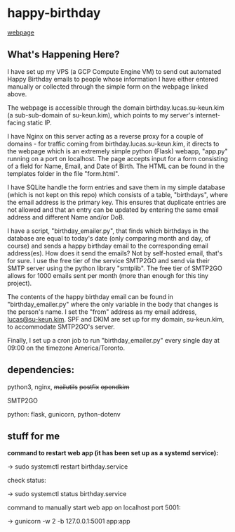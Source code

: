 # happy-birthday

[webpage](https://birthday.lucas.su-keun.kim)

## What's Happening Here?

I have set up my VPS (a GCP Compute Engine VM) to send out automated Happy Birthday emails to people whose information I have either entered manually or collected through the simple form on the webpage linked above.

The webpage is accessible through the domain birthday.lucas.su-keun.kim (a sub-sub-domain of su-keun.kim), which points to my server's internet-facing static IP. 

I have Nginx on this server acting as a reverse proxy for a couple of domains - for traffic coming from birthday.lucas.su-keun.kim, it directs to the webpage which is an extremely simple python (Flask) webapp, "app.py" running on a port on localhost. The page accepts input for a form consisting of a field for Name, Email, and Date of Birth. The HTML can be found in the templates folder in the file "form.html".

I have SQLite handle the form entries and save them in my simple database (which is not kept on this repo) which consists of a table, "birthdays", where the email address is the primary key. This ensures that duplicate entries are not allowed and that an entry can be updated by entering the same email address and different Name and/or DoB.

I have a script, "birthday_emailer.py", that finds which birthdays in the database are equal to today's date (only comparing month and day, of course) and sends a happy birthday email to the corresponding email address(es). How does it send the emails? Not by self-hosted email, that's for sure. I use the free tier of the service SMTP2GO and send via their SMTP server using the python library "smtplib". The free tier of SMTP2GO allows for 1000 emails sent per month (more than enough for this tiny project). 

The contents of the happy birthday email can be found in "birthday_emailer.py" where the only variable in the body that changes is the person's name. I set the "from" address as my email address, lucas@su-keun.kim. SPF and DKIM are set up for my domain, su-keun.kim, to accommodate SMTP2GO's server. 

Finally, I set up a cron job to run "birthday_emailer.py" every single day at 09:00 on the timezone America/Toronto.



## dependencies: 

python3,
nginx,
~~mailutils~~
~~postfix~~
~~opendkim~~

SMTP2GO

python: flask, gunicorn, python-dotenv


## stuff for me

**command to restart web app (it has been set up as a systemd service):**

-> sudo systemctl restart birthday.service

check status:

-> sudo systemctl status birthday.service

command to manually start web app on localhost port 5001:

-> gunicorn -w 2 -b 127.0.0.1:5001 app:app
